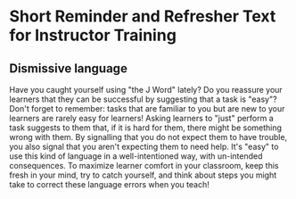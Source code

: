 # Short Reminder and Refresher Text for Instructor Training
## Dismissive language
Have you caught yourself using "the J Word" lately? Do you reassure your learners that they can be successful by suggesting 
that a task is "easy"? Don't forget to remember: tasks that are familiar to you but are new to your learners are rarely easy
for learners! Asking learners to "just" perform a task suggests to them that, if it is hard for them, there might be something
wrong with them. By signalling that you do not expect them to have trouble, you also signal that you aren't expecting them to need
help. It's "easy" to use this kind of language in a well-intentioned way, with un-intended consequences. To maximize learner comfort in your classroom, keep this fresh in your 
mind, try to catch yourself, and think about steps you might take to correct these language errors when you teach!
